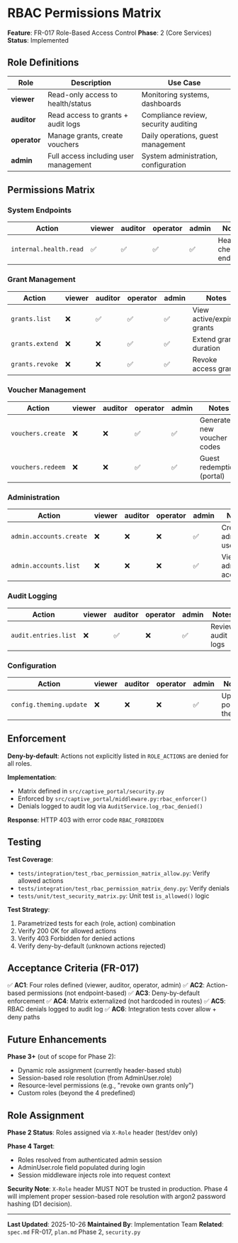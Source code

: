 <!--
SPDX-FileCopyrightText: 2025 Andrew Grimberg
SPDX-License-Identifier: Apache-2.0
-->

# RBAC Permissions Matrix

**Feature**: FR-017 Role-Based Access Control
**Phase**: 2 (Core Services)
**Status**: Implemented

## Role Definitions

| Role | Description | Use Case |
|------|-------------|----------|
| **viewer** | Read-only access to health/status | Monitoring systems, dashboards |
| **auditor** | Read access to grants + audit logs | Compliance review, security auditing |
| **operator** | Manage grants, create vouchers | Daily operations, guest management |
| **admin** | Full access including user management | System administration, configuration |

## Permissions Matrix

### System Endpoints

| Action | viewer | auditor | operator | admin | Notes |
|--------|--------|---------|----------|-------|-------|
| `internal.health.read` | ✅ | ✅ | ✅ | ✅ | Health check endpoint |

### Grant Management

| Action | viewer | auditor | operator | admin | Notes |
|--------|--------|---------|----------|-------|-------|
| `grants.list` | ❌ | ✅ | ✅ | ✅ | View active/expired grants |
| `grants.extend` | ❌ | ❌ | ✅ | ✅ | Extend grant duration |
| `grants.revoke` | ❌ | ❌ | ✅ | ✅ | Revoke access grant |

### Voucher Management

| Action | viewer | auditor | operator | admin | Notes |
|--------|--------|---------|----------|-------|-------|
| `vouchers.create` | ❌ | ❌ | ✅ | ✅ | Generate new voucher codes |
| `vouchers.redeem` | ❌ | ❌ | ✅ | ✅ | Guest redemption (portal) |

### Administration

| Action | viewer | auditor | operator | admin | Notes |
|--------|--------|---------|----------|-------|-------|
| `admin.accounts.create` | ❌ | ❌ | ❌ | ✅ | Create admin users |
| `admin.accounts.list` | ❌ | ❌ | ❌ | ✅ | View admin accounts |

### Audit Logging

| Action | viewer | auditor | operator | admin | Notes |
|--------|--------|---------|----------|-------|-------|
| `audit.entries.list` | ❌ | ✅ | ❌ | ✅ | Review audit logs |

### Configuration

| Action | viewer | auditor | operator | admin | Notes |
|--------|--------|---------|----------|-------|-------|
| `config.theming.update` | ❌ | ❌ | ❌ | ✅ | Update portal theme |

## Enforcement

**Deny-by-default**: Actions not explicitly listed in `ROLE_ACTIONS` are denied for all roles.

**Implementation**:
- Matrix defined in `src/captive_portal/security.py`
- Enforced by `src/captive_portal/middleware.py:rbac_enforcer()`
- Denials logged to audit log via `AuditService.log_rbac_denied()`

**Response**: HTTP 403 with error code `RBAC_FORBIDDEN`

## Testing

**Test Coverage**:
- `tests/integration/test_rbac_permission_matrix_allow.py`: Verify allowed actions
- `tests/integration/test_rbac_permission_matrix_deny.py`: Verify denials
- `tests/unit/test_security_matrix.py`: Unit test `is_allowed()` logic

**Test Strategy**:
1. Parametrized tests for each (role, action) combination
2. Verify 200 OK for allowed actions
3. Verify 403 Forbidden for denied actions
4. Verify deny-by-default (unknown actions rejected)

## Acceptance Criteria (FR-017)

✅ **AC1**: Four roles defined (viewer, auditor, operator, admin)
✅ **AC2**: Action-based permissions (not endpoint-based)
✅ **AC3**: Deny-by-default enforcement
✅ **AC4**: Matrix externalized (not hardcoded in routes)
✅ **AC5**: RBAC denials logged to audit log
✅ **AC6**: Integration tests cover allow + deny paths

## Future Enhancements

**Phase 3+** (out of scope for Phase 2):
- Dynamic role assignment (currently header-based stub)
- Session-based role resolution (from AdminUser.role)
- Resource-level permissions (e.g., "revoke own grants only")
- Custom roles (beyond the 4 predefined)

## Role Assignment

**Phase 2 Status**: Roles assigned via `X-Role` header (test/dev only)

**Phase 4 Target**:
- Roles resolved from authenticated admin session
- AdminUser.role field populated during login
- Session middleware injects role into request context

**Security Note**: `X-Role` header MUST NOT be trusted in production. Phase 4 will implement proper session-based role resolution with argon2 password hashing (D1 decision).

---

**Last Updated**: 2025-10-26
**Maintained By**: Implementation Team
**Related**: `spec.md` FR-017, `plan.md` Phase 2, `security.py`

